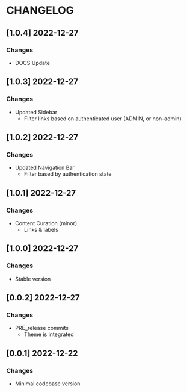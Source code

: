 # CHANGELOG

## [1.0.4] 2022-12-27
### Changes

- DOCS Update

## [1.0.3] 2022-12-27
### Changes

- Updated Sidebar
  - Filter links based on authenticated user (ADMIN, or non-admin)

## [1.0.2] 2022-12-27
### Changes

- Updated Navigation Bar
  - Filter based by authentication state

## [1.0.1] 2022-12-27
### Changes

- Content Curation (minor)
  - Links & labels

## [1.0.0] 2022-12-27
### Changes

- Stable version 

## [0.0.2] 2022-12-27
### Changes

- PRE_release commits
  - Theme is integrated 

## [0.0.1] 2022-12-22
### Changes

- Minimal codebase version
